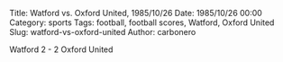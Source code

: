 Title: Watford vs. Oxford United, 1985/10/26
Date: 1985/10/26 00:00
Category: sports
Tags: football, football scores, Watford, Oxford United
Slug: watford-vs-oxford-united
Author: carbonero


Watford 2 - 2 Oxford United
